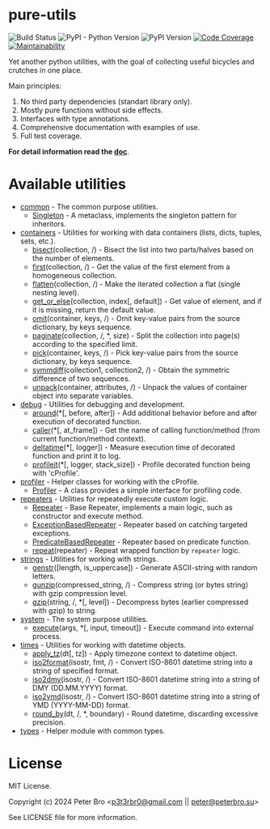 # pure-utils

![Build Status](https://github.com/p3t3rbr0/py3-pure-utils/actions/workflows/ci.yaml/badge.svg?branch=master)
![PyPI - Python Version](https://img.shields.io/pypi/pyversions/pure-utils)
![PyPI Version](https://img.shields.io/pypi/v/pure-utils)
[![Code Coverage](https://codecov.io/gh/p3t3rbr0/py3-pure-utils/graph/badge.svg?token=283H0MAGUP)](https://codecov.io/gh/p3t3rbr0/py3-pure-utils)
[![Maintainability](https://api.codeclimate.com/v1/badges/14f70c48db708a419309/maintainability)](https://codeclimate.com/github/p3t3rbr0/py3-pure-utils/maintainability)

Yet another python utilities, with the goal of collecting useful bicycles and crutches in one place.

Main principles:

1. No third party dependencies (standart library only).
2. Mostly pure functions without side effects.
3. Interfaces with type annotations.
4. Comprehensive documentation with examples of use.
5. Full test coverage.

**For detail information read the [doc](https://p3t3rbr0.github.io/py3-pure-utils/)**.

# Available utilities

* [common](https://p3t3rbr0.github.io/py3-pure-utils/refs/common.html) - The common purpose utilities.
  * [Singleton](https://p3t3rbr0.github.io/py3-pure-utils/refs/common.html#common.Singleton) - A metaclass, implements the singleton pattern for inheritors.
* [containers](https://p3t3rbr0.github.io/py3-pure-utils/refs/containers.html) - Utilities for working with data containers (lists, dicts, tuples, sets, etc.).
  * [bisect](https://p3t3rbr0.github.io/py3-pure-utils/refs/containers.html#containers.bisect)(collection, /) - Bisect the list into two parts/halves based on the number of elements.
  * [first](https://p3t3rbr0.github.io/py3-pure-utils/refs/containers.html#containers.first)(collection, /) - Get the value of the first element from a homogeneous collection.
  * [flatten](https://p3t3rbr0.github.io/py3-pure-utils/refs/containers.html#containers.flatten)(collection, /) - Make the iterated collection a flat (single nesting level).
  * [get_or_else](https://p3t3rbr0.github.io/py3-pure-utils/refs/containers.html#containers.bisect)(collection, index[, default]) - Get value of element, and if it is missing, return the default value.
  * [omit](https://p3t3rbr0.github.io/py3-pure-utils/refs/containers.html#containers.omit)(container, keys, /) - Omit key-value pairs from the source dictionary, by keys sequence.
  * [paginate](https://p3t3rbr0.github.io/py3-pure-utils/refs/containers.html#containers.paginate)(collection, /, *, size) - Split the collection into page(s) according to the specified limit.
  * [pick](https://p3t3rbr0.github.io/py3-pure-utils/refs/containers.html#containers.pick)(container, keys, /) - Pick key-value pairs from the source dictionary, by keys sequence.
  * [symmdiff](https://p3t3rbr0.github.io/py3-pure-utils/refs/containers.html#containers.symmdiff)(collection1, collection2, /) - Obtain the symmetric difference of two sequences.
  * [unpack](https://p3t3rbr0.github.io/py3-pure-utils/refs/containers.html#containers.unpack)(container, attributes, /) - Unpack the values of container object into separate variables.
* [debug](https://p3t3rbr0.github.io/py3-pure-utils/refs/debug.html) - Utilities for debugging and development.
  * [around](https://p3t3rbr0.github.io/py3-pure-utils/refs/debug.html#debug.around)(*[, before, after]) - Add additional behavior before and after execution of decorated function.
  * [caller](https://p3t3rbr0.github.io/py3-pure-utils/refs/debug.html#debug.caller)(*[, at_frame]) - Get the name of calling function/method (from current function/method context).
  * [deltatime](https://p3t3rbr0.github.io/py3-pure-utils/refs/debug.html#debug.deltatime)(*[, logger]) - Measure execution time of decorated function and print it to log.
  * [profileit](https://p3t3rbr0.github.io/py3-pure-utils/refs/debug.html#debug.profileit)(*[, logger, stack_size]) - Profile decorated function being with 'cProfile'.
* [profiler](https://p3t3rbr0.github.io/py3-pure-utils/refs/profiler.html) - Helper classes for working with the cProfile.
  * [Profiler](https://p3t3rbr0.github.io/py3-pure-utils/refs/profiler.html#profiler.Profiler) - A class provides a simple interface for profiling code.
* [repeaters](https://p3t3rbr0.github.io/py3-pure-utils/refs/repeaters.html) - Utilities for repeatedly execute custom logic.
  * [Repeater](https://p3t3rbr0.github.io/py3-pure-utils/refs/repeaters.html#repeaters.Repeater) - Base Repeater, implements a main logic, such as constructor and execute method.
  * [ExceptionBasedRepeater](https://p3t3rbr0.github.io/py3-pure-utils/refs/repeaters.html#repeaters.ExceptionBasedRepeater) - Repeater based on catching targeted exceptions.
  * [PredicateBasedRepeater](https://p3t3rbr0.github.io/py3-pure-utils/refs/repeaters.html#repeaters.PredicateBasedRepeater) - Repeater based on predicate function.
  * [repeat](https://p3t3rbr0.github.io/py3-pure-utils/refs/repeaters.html#repeaters.repeat)(repeater) - Repeat wrapped function by `repeater` logic.
* [strings](https://p3t3rbr0.github.io/py3-pure-utils/refs/strings.html) - Utilities for working with strings.
  * [genstr](https://p3t3rbr0.github.io/py3-pure-utils/refs/strings.html#strings.genstr)([length, is_uppercase]) - Generate ASCII-string with random letters.
  * [gunzip](https://p3t3rbr0.github.io/py3-pure-utils/refs/strings.html#strings.gzip)(compressed_string, /) - Compress string (or bytes string) with gzip compression level.
  * [gzip](https://p3t3rbr0.github.io/py3-pure-utils/refs/strings.html#strings.gunzip)(string, /, *[, level]) - Decompress bytes (earlier compressed with gzip) to string.
* [system](https://p3t3rbr0.github.io/py3-pure-utils/refs/system.html) - The system purpose utilities.
  * [execute](https://p3t3rbr0.github.io/py3-pure-utils/refs/system.html#system.execute)(args, *[, input, timeout]) - Execute command into external process.
* [times](https://p3t3rbr0.github.io/py3-pure-utils/refs/times.html) - Utilities for working with datetime objects.
  * [apply_tz](https://p3t3rbr0.github.io/py3-pure-utils/refs/times.html#times.apply_tz)(dt[, tz]) - Apply timezone context to datetime object.
  * [iso2format](https://p3t3rbr0.github.io/py3-pure-utils/refs/times.html#times.iso2format)(isostr, fmt, /) - Convert ISO-8601 datetime string into a string of specified format.
  * [iso2dmy](https://p3t3rbr0.github.io/py3-pure-utils/refs/times.html#times.iso2dmy)(isostr, /) - Convert ISO-8601 datetime string into a string of DMY (DD.MM.YYYY) format.
  * [iso2ymd](https://p3t3rbr0.github.io/py3-pure-utils/refs/times.html#times.iso2ymd)(isostr, /) - Convert ISO-8601 datetime string into a string of YMD (YYYY-MM-DD) format.
  * [round_by](https://p3t3rbr0.github.io/py3-pure-utils/refs/times.html#times.round_by)(dt, /, *, boundary) - Round datetime, discarding excessive precision.
* [types](https://p3t3rbr0.github.io/py3-pure-utils/refs/types.html) - Helper module with common types.

# License

MIT License.

Copyright (c) 2024 Peter Bro <p3t3rbr0@gmail.com || peter@peterbro.su>

See LICENSE file for more information.
